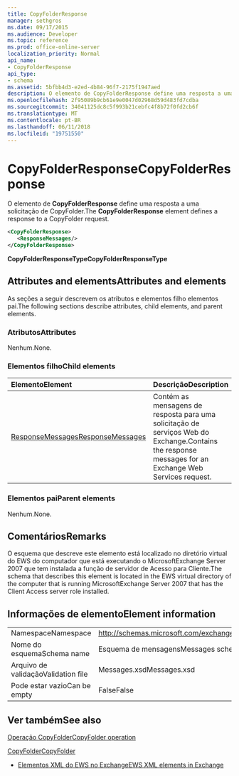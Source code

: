 ```yaml
---
title: CopyFolderResponse
manager: sethgros
ms.date: 09/17/2015
ms.audience: Developer
ms.topic: reference
ms.prod: office-online-server
localization_priority: Normal
api_name:
- CopyFolderResponse
api_type:
- schema
ms.assetid: 5bfbb4d3-e2ed-4b84-96f7-2175f1947aed
description: O elemento de CopyFolderResponse define uma resposta a uma solicitação de CopyFolder.
ms.openlocfilehash: 2f95089b9cb61e9e0047d02968d59d483fd7cdba
ms.sourcegitcommit: 34041125dc8c5f993b21cebfc4f8b72f0fd2cb6f
ms.translationtype: MT
ms.contentlocale: pt-BR
ms.lasthandoff: 06/11/2018
ms.locfileid: "19751550"
---
```

# <a name="copyfolderresponse"></a><span data-ttu-id="cc68b-103">CopyFolderResponse</span><span class="sxs-lookup"><span data-stu-id="cc68b-103">CopyFolderResponse</span></span>

<span data-ttu-id="cc68b-104">O elemento de **CopyFolderResponse** define uma resposta a uma solicitação de CopyFolder.</span><span class="sxs-lookup"><span data-stu-id="cc68b-104">The **CopyFolderResponse** element defines a response to a CopyFolder request.</span></span> 
  
```xml
<CopyFolderResponse>
   <ResponseMessages/>
</CopyFolderResponse>
```

 <span data-ttu-id="cc68b-105">**CopyFolderResponseType**</span><span class="sxs-lookup"><span data-stu-id="cc68b-105">**CopyFolderResponseType**</span></span>
## <a name="attributes-and-elements"></a><span data-ttu-id="cc68b-106">Attributes and elements</span><span class="sxs-lookup"><span data-stu-id="cc68b-106">Attributes and elements</span></span>

<span data-ttu-id="cc68b-107">As seções a seguir descrevem os atributos e elementos filho elementos pai.</span><span class="sxs-lookup"><span data-stu-id="cc68b-107">The following sections describe attributes, child elements, and parent elements.</span></span>
  
### <a name="attributes"></a><span data-ttu-id="cc68b-108">Atributos</span><span class="sxs-lookup"><span data-stu-id="cc68b-108">Attributes</span></span>

<span data-ttu-id="cc68b-109">Nenhum.</span><span class="sxs-lookup"><span data-stu-id="cc68b-109">None.</span></span>
  
### <a name="child-elements"></a><span data-ttu-id="cc68b-110">Elementos filho</span><span class="sxs-lookup"><span data-stu-id="cc68b-110">Child elements</span></span>

|<span data-ttu-id="cc68b-111">**Elemento**</span><span class="sxs-lookup"><span data-stu-id="cc68b-111">**Element**</span></span>|<span data-ttu-id="cc68b-112">**Descrição**</span><span class="sxs-lookup"><span data-stu-id="cc68b-112">**Description**</span></span>|
|:-----|:-----|
|[<span data-ttu-id="cc68b-113">ResponseMessages</span><span class="sxs-lookup"><span data-stu-id="cc68b-113">ResponseMessages</span></span>](responsemessages.md) <br/> |<span data-ttu-id="cc68b-114">Contém as mensagens de resposta para uma solicitação de serviços Web do Exchange.</span><span class="sxs-lookup"><span data-stu-id="cc68b-114">Contains the response messages for an Exchange Web Services request.</span></span>  <br/> |
   
### <a name="parent-elements"></a><span data-ttu-id="cc68b-115">Elementos pai</span><span class="sxs-lookup"><span data-stu-id="cc68b-115">Parent elements</span></span>

<span data-ttu-id="cc68b-116">Nenhum.</span><span class="sxs-lookup"><span data-stu-id="cc68b-116">None.</span></span>
  
## <a name="remarks"></a><span data-ttu-id="cc68b-117">Comentários</span><span class="sxs-lookup"><span data-stu-id="cc68b-117">Remarks</span></span>

<span data-ttu-id="cc68b-118">O esquema que descreve este elemento está localizado no diretório virtual do EWS do computador que está executando o MicrosoftExchange Server 2007 que tem instalada a função de servidor de Acesso para Cliente.</span><span class="sxs-lookup"><span data-stu-id="cc68b-118">The schema that describes this element is located in the EWS virtual directory of the computer that is running MicrosoftExchange Server 2007 that has the Client Access server role installed.</span></span>
  
## <a name="element-information"></a><span data-ttu-id="cc68b-119">Informações de elemento</span><span class="sxs-lookup"><span data-stu-id="cc68b-119">Element information</span></span>

|||
|:-----|:-----|
|<span data-ttu-id="cc68b-120">Namespace</span><span class="sxs-lookup"><span data-stu-id="cc68b-120">Namespace</span></span>  <br/> |http://schemas.microsoft.com/exchange/services/2006/messages  <br/> |
|<span data-ttu-id="cc68b-121">Nome do esquema</span><span class="sxs-lookup"><span data-stu-id="cc68b-121">Schema name</span></span>  <br/> |<span data-ttu-id="cc68b-122">Esquema de mensagens</span><span class="sxs-lookup"><span data-stu-id="cc68b-122">Messages schema</span></span>  <br/> |
|<span data-ttu-id="cc68b-123">Arquivo de validação</span><span class="sxs-lookup"><span data-stu-id="cc68b-123">Validation file</span></span>  <br/> |<span data-ttu-id="cc68b-124">Messages.xsd</span><span class="sxs-lookup"><span data-stu-id="cc68b-124">Messages.xsd</span></span>  <br/> |
|<span data-ttu-id="cc68b-125">Pode estar vazio</span><span class="sxs-lookup"><span data-stu-id="cc68b-125">Can be empty</span></span>  <br/> |<span data-ttu-id="cc68b-126">False</span><span class="sxs-lookup"><span data-stu-id="cc68b-126">False</span></span>  <br/> |
   
## <a name="see-also"></a><span data-ttu-id="cc68b-127">Ver também</span><span class="sxs-lookup"><span data-stu-id="cc68b-127">See also</span></span>



[<span data-ttu-id="cc68b-128">Operação CopyFolder</span><span class="sxs-lookup"><span data-stu-id="cc68b-128">CopyFolder operation</span></span>](copyfolder-operation.md)
  
[<span data-ttu-id="cc68b-129">CopyFolder</span><span class="sxs-lookup"><span data-stu-id="cc68b-129">CopyFolder</span></span>](copyfolder.md)


- [<span data-ttu-id="cc68b-130">Elementos XML do EWS no Exchange</span><span class="sxs-lookup"><span data-stu-id="cc68b-130">EWS XML elements in Exchange</span></span>](ews-xml-elements-in-exchange.md)

